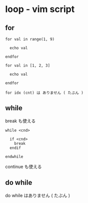 
# loop  -  vim script


## for

```
for val in range(1, 9)

  echo val

endfor
```

```
for val in [1, 2, 3]

  echo val

endfor
```

```
for idx (cnt) は ありません ( たぶん )
```


## while

break も使える

```
while <cnd>

  if <cnd>
    break
  endif

endwhile
```

continue も使える


## do while

do while はありません ( たぶん )


